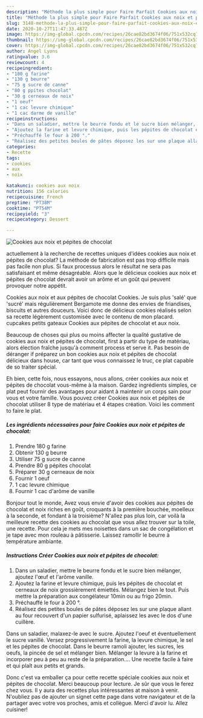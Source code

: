 ```yaml
---
description: "Méthode la plus simple pour Faire Parfait Cookies aux noix et pépites de chocolat"
title: "Méthode la plus simple pour Faire Parfait Cookies aux noix et pépites de chocolat"
slug: 3148-methode-la-plus-simple-pour-faire-parfait-cookies-aux-noix-et-pepites-de-chocolat
date: 2020-10-27T11:47:33.487Z
image: https://img-global.cpcdn.com/recipes/26cae82bd3674f06/751x532cq70/cookies-aux-noix-et-pepites-de-chocolat-photo-principale-de-la-recette.jpg
thumbnail: https://img-global.cpcdn.com/recipes/26cae82bd3674f06/751x532cq70/cookies-aux-noix-et-pepites-de-chocolat-photo-principale-de-la-recette.jpg
cover: https://img-global.cpcdn.com/recipes/26cae82bd3674f06/751x532cq70/cookies-aux-noix-et-pepites-de-chocolat-photo-principale-de-la-recette.jpg
author: Angel Lyons
ratingvalue: 3.6
reviewcount: 4
recipeingredient:
- "180 g farine"
- "130 g beurre"
- "75 g sucre de canne"
- "80 g ppites chocolat"
- "30 g cerneaux de noix"
- "1 oeuf"
- "1 cac levure chimique"
- "1 cac darme de vanille"
recipeinstructions:
- "Dans un saladier, mettre le beurre fondu et le sucre bien mélanger, ajoutez l&#39;œuf et l&#39;arôme vanille."
- "Ajoutez la farine et levure chimique, puis les pépites de chocolat et cerneaux de noix grossièrement émiettés. Mélangez bien le tout. Puis mettre la préparation aux congélateur 10min ou au frigo 20min."
- "Préchauffé le four à 200 °."
- "Réalisez des petites boules de pâtes déposez les sur une plaque allant au four recouvert d&#39;un papier sulfurisé, aplaissez les avec le dos d&#39;une cuillère."
categories:
- Recette
tags:
- cookies
- aux
- noix

katakunci: cookies aux noix 
nutrition: 156 calories
recipecuisine: French
preptime: "PT38M"
cooktime: "PT54M"
recipeyield: "3"
recipecategory: Dessert

---
```



![Cookies aux noix et pépites de chocolat](https://img-global.cpcdn.com/recipes/26cae82bd3674f06/751x532cq70/cookies-aux-noix-et-pepites-de-chocolat-photo-principale-de-la-recette.jpg)

actuellement à la recherche de recettes uniques d'idées cookies aux noix et pépites de chocolat? La méthode de fabrication est pas trop difficile mais pas facile non plus. Si faux processus alors le résultat ne sera pas satisfaisant et même désagréable. Alors que le délicieux cookies aux noix et pépites de chocolat devrait avoir un arôme et un goût qui peuvent provoquer notre appétit.

Cookies aux noix et aux pépites de chocolat Cookies. Je suis plus &#39;salé&#39; que &#39;sucré&#39; mais régulièrement Bergamote me donne des envies de friandises, biscuits et autres douceurs. Voici donc de délicieux cookies réalisés selon sa recette légèrement customisée avec le contenu de mon placard. cupcakes petits gateaux Cookies aux pépites de chocolat et aux noix.

Beaucoup de choses qui plus ou moins affecter la qualité gustative de cookies aux noix et pépites de chocolat, first à partir du type de matériau, alors élection fraîche jusqu'à comment process et serve it. Pas besoin de déranger if préparez un bon cookies aux noix et pépites de chocolat délicieux dans house, car tant que vous connaissez le truc, ce plat capable de so traiter spécial.


Eh bien, cette fois, nous essayons, nous allons, créer cookies aux noix et pépites de chocolat vous-même à la maison. Gardez ingrédients simples, ce plat peut fournir des avantages pour aidant à maintenir un corps sain pour vous et votre famille. Vous pouvez créer Cookies aux noix et pépites de chocolat utiliser 8 type de matériau et 4 étapes création. Voici les comment to faire le plat.

<!--inarticleads1-->

##### Les ingrédients nécessaires pour faire Cookies aux noix et pépites de chocolat:

1. Prendre 180 g farine
1. Obtenir 130 g beurre
1. Utiliser 75 g sucre de canne
1. Prendre 80 g pépites chocolat
1. Préparer 30 g cerneaux de noix
1. Fournir 1 oeuf
1.  1 cac levure chimique
1. Fournir 1 cac d&#39;arôme de vanille


Bonjour tout le monde, Avez vous envie d&#39;avoir des cookies aux pépites de chocolat et noix riches en goût, croquants à la première bouchée, moelleux à la seconde, et fondant à la troisième? N&#39;allez pas plus loin, car voilà la meilleure recette des cookies au chocolat que vous allez trouver sur la toile, une recette. Pour cela je mets mes noisettes dans un sac de congélation et je tape avec mon rouleau à pâtisserie. Laissez ramollir le beurre à température ambiante. 

<!--inarticleads2-->

##### Instructions Créer Cookies aux noix et pépites de chocolat:

1. Dans un saladier, mettre le beurre fondu et le sucre bien mélanger, ajoutez l&#39;œuf et l&#39;arôme vanille.
1. Ajoutez la farine et levure chimique, puis les pépites de chocolat et cerneaux de noix grossièrement émiettés. Mélangez bien le tout. Puis mettre la préparation aux congélateur 10min ou au frigo 20min.
1. Préchauffé le four à 200 °.
1. Réalisez des petites boules de pâtes déposez les sur une plaque allant au four recouvert d&#39;un papier sulfurisé, aplaissez les avec le dos d&#39;une cuillère.


Dans un saladier, malaxez-le avec le sucre. Ajoutez l&#39;oeuf et éventuellement le sucre vanillé. Versez progressivement la farine, la levure chimique, le sel et les pépites de chocolat. Dans le beurre ramoli ajouter, les sucres, les oeufs, la pincée de sel et mélanger bien. Mélanger la levure à la farine et incorporer peu à peu au reste de la préparation.… Une recette facile à faire et qui plaît aux petits et grands. 


Donc c'est va emballer ça pour cette recette spéciale cookies aux noix et pépites de chocolat. Merci beaucoup pour lecture. Je sûr que vous le ferez chez vous. Il y aura des recettes plus  intéressantes at maison à venir. N'oubliez pas de ajouter un signet cette page dans votre navigateur et de la partager avec votre vos proches, amis et collègue. Merci d'avoir lu. Allez cuisiner!

